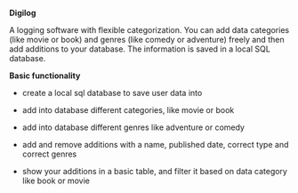 **Digilog**

A logging software with flexible categorization. You can add data categories (like movie or book) and genres (like comedy or adventure) freely and then add additions to your database. The information is saved in a local SQL database.

**Basic functionality**

- create a local sql database to save user data into

- add into database different categories, like movie or book

- add into database different genres like adventure or comedy

- add and remove additions with a name, published date, correct type and correct genres

- show your additions in a basic table, and filter it based on data category like book or movie
